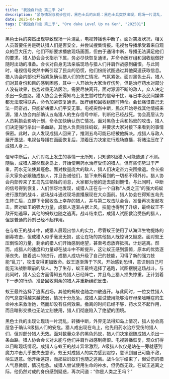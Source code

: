 ```yaml
---
title: "我独自升级 第二季 24"
description: "紧急情况与初步应对，黑色士兵的出现：黑色士兵突然出现，现场一片混乱，转播中断。紧急情况与初步应对，确认猎人安危：优先确认猎人们的安危，并收集情报。导播面临观众要求播放现场画面的压力，但现场联络中断。紧急情况与初步应对，协会的应对：猎人协会会长指示加紧恢复通讯，命令医疗组和回收组做好出动准备。会长痛恨自己无法一同奋战。紧急情况与初步应对，民众的反应：民众发现电视中断，尝试寻找其他情报来源。猎人协会内部开始确认伤亡情况。岛上的战斗与救援，成猎人的出现：成猎人出现在岛上，开始医治受伤的猎人，但部分伤势无法用药水恢复。岛上的战斗与救援，猎人们的撤退计划：面对大量敌人的攻击，猎人们计划杀出一条血路撤退，会长要求大家跟随成猎人，并切勿外传接下来看到的事。岛上的战斗与救援，五岛的牺牲：五岛先生战死的消息传来，猎人协会内部对他的牺牲感到惋惜。岛上的战斗与救援，成猎人与蚁王的战斗：成猎人与被称为“人类之王”的强大蚂蚁展开激战，战斗画面通过中断后恢复的信号进行现场直播。岛上的战斗与救援，猎人协会的应对：猎人协会得知五岛被杀，命令回收活着的猎人，与第二攻击队会合后再次出击。战斗升级与策略调整，蚁王的毒素攻击：蚁王使用剧毒攻击成猎人，但成猎人似乎毫发无损。战斗升级与策略调整，猎人的困境：剩余的猎人因敌人的强大而感到绝望，考虑逃跑。战斗升级与策略调整，成猎人的实力展现：成猎人展现出强大的实力，速度和力量不断提升，让蚁王感到震惊。战斗升级与策略调整，技能升级：成猎人在战斗中技能升级，获得了新技能“乱刀”。战斗升级与策略调整，蚁王的恐惧：蚁王在战斗中逐渐落于下风，开始感到恐惧，并试图逃跑。战斗结束与救援行动，蚁王的逃离：蚁王最终选择逃离战场，其他蚂蚁也随之逃散。战斗结束与救援行动，猎人的危机：一名女性猎人的气息越来越弱，情况危急。战斗结束与救援行动，最后的尝试：成猎人尝试使用治疗母亲溺睡症的生命神水，但仍然无效。战斗结束与救援行动，绝望的困境：撤离时间不足，药水无效，暗影交换也无法立即使用，猎人们陷入绝望。结尾，蚁王的疑问：蚁王在逃离时，仍然对成猎人的身份感到疑惑，再次问道：“你是人类之王吗？”"
date: 2025-04-04
tags: ["我独自升级 第二季", "Ore dake Level Up na Ken", "202501"]
---
```


黑色士兵的突然出现导致现场一片混乱，电视转播也中断了。面对突发状况，相关人员首要任务是确认猎人们是否安全，并尝试搜集情报。电视台导播承受着来自观众的巨大压力，他们不断要求播放现场画面，但由于通讯中断，导播无法满足他们的要求。猎人协会会长指示下属，务必尽快恢复通讯，并命令医疗组和回收组做好随时出动的准备。会长对自身无法亲临现场与猎人们并肩作战感到痛恨。与此同时，电视信号突然中断引起了民众的恐慌，他们纷纷试图通过其他渠道获取信息。猎人协会内部也开始紧急确认猎人们的伤亡情况，气氛紧张。面对黑色士兵，猎人们对其身份和目的感到困惑，其中一人开始为大家治疗伤势，但是治疗药水对部分人没有效果，伤势过重无法医治，需要尽快离开。面对源源不断的敌人，众人决定杀出一条血路。猎人协会会长得知岛上发生暂时性的信号干扰，与日本及民间媒体都无法取得联系，命令加紧恢复通讯，医疗组和回收组随时待命。会长痛恨自己无法一同奋战，只能祈祷猎人们平安无事。电视突然中断，民众开始寻找其他情报来源，猎人协会内部确认五岛猎人的生存信号中断，判断他已经战死。协会高层认为人员耗损会影响计划，命令加快确认伤亡情况。面对黑色士兵和蚂蚁的攻击，猎人们决定强行杀出一条血路，其他人负责挡住蚂蚁，并要求大家对接下来看到的事情保密。此时，众人发现成猎人回来了，推测五岛可能已经被他解决。成猎人与敌人展开激战，电视台导播在画面恢复后，顶着压力决定进行现场直播，将赌注压在了成猎人身上。

信号中断后，人们对岛上发生的事情一无所知，只知道S级猎人可能遭遇了不测。随后，成猎人突然现身岛上，开始使用药水治疗受伤的猎人，但有些伤势过于严重，药水无法使其痊愈。面对数量庞大的敌人，猎人们决定奋力突围撤退。会长指示大家务必跟随成猎人，并且告诫他们，接下来所看到的一切都不得外传。猎人协会内部传来了五岛先生牺牲的消息，大家都为他的逝去感到惋惜。与此同时，中断的信号得到恢复，人们惊讶地发现，成猎人正在与一个自称“人类之王”的强大蚂蚁进行激烈的战斗，这场战斗通过现场直播展现在大众面前。猎人协会在得知五岛先生阵亡后，立即下令回收岛上幸存的猎人，并与第二攻击队会合，准备再次发起攻击。面对蚁王的强大力量，成猎人逐渐占据上风，技能也得到了升级，最终蚁王不敌开始逃窜，其他的蚂蚁也随之逃离。战斗结束后，成猎人试图救治受伤的猎人，但是普通的药剂已经不起作用。

在与蚁王的战斗中，成猎人展现出惊人的实力，尽管蚁王使用了从海洋生物提炼的剧毒攻击，但成猎人似乎毫发无损，这让在场的其他猎人既惊讶又疑惑。面对蚁王压倒性的力量，剩余的猎人们开始感到绝望，甚至考虑放弃抵抗，计划逃离。然而，成猎人的速度和力量却在战斗中不断提升，这让蚁王感到震惊，原本的优势逐渐丧失。随着战斗的进行，成猎人成功升级了自己的技能，习得了新的强力技能“乱刀”，攻击变得更加致命。蚁王逐渐落于下风，开始感到恐惧，意识到自己可能无法战胜眼前的敌人。为了生存，蚁王最终选择了逃跑，试图摆脱这场战斗。与此同时，猎人公会方面得知五岛猎人已经阵亡，并且岛上猎人损失惨重，正计划着下一步的行动，准备回收剩余的猎人并重新组织反击。

蚁王最终选择了逃离战场，其他的蚂蚁也随之四散逃开。与此同时，一位女性猎人的气息变得越来越微弱，情况十分危急。成猎人尝试使用能够治疗母亲嗜睡症的生命神水来救治她，然而却没有任何效果。撤离的时间已经不够，药水又不起作用，而且暗影交换也无法立刻使用，猎人们彻底陷入了绝望的困境。

黑色士兵的出现让现场一片混乱，转播中断，外界无法得知岛上情况，猎人协会高层急于确认S级猎人们的安危。猎人成出现在岛上，他先用药水治疗受伤的猎人们，但对部分猎人无效。面对数量众多的黑色蚂蚁，猎人们决定跟随成猎人杀出一条血路。猎人协会会长对未能与他们并肩作战感到痛恨。电视转播恢复，观众们得以目睹现场情况。成猎人与蚁王的战斗异常激烈，A级猎人仅仅是站在一旁就感到魔力冲击几乎要失去意识。蚁王对成猎人的实力感到震惊，意识到自己可能不敌，萌生退意。他开始逃跑，而那些蚂蚁们也随之逃离。战斗似乎结束了，但受伤的猎人气息微弱，情况危急。成猎人尝试使用生命的神水，但仍然无效。在蚁王逃离之际，他仍然对成的身份感到疑惑，再次问道：“你是人类之王吗？”